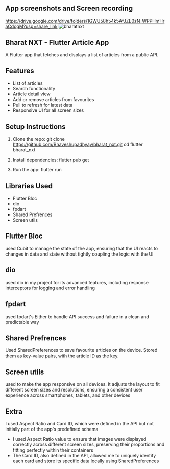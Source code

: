 ## App screenshots and Screen recording

https://drive.google.com/drive/folders/1GWU58h54k5AfJZE0zN_WPPHmHraCdogM?usp=share_link
![bharatnxt](https://github.com/user-attachments/assets/47128bb1-53f5-4532-91cf-ac94c034f77c)

## Bharat NXT - Flutter Article App
A Flutter app that fetches and displays a list of articles from a public API.

## Features

- List of articles  
- Search functionality  
- Article detail view  
- Add or remove articles from favourites  
- Pull to refresh for latest data  
- Responsive UI for all screen sizes  

## Setup Instructions
1. Clone the repo:
git clone https://github.com/Bhaveshupadhyay/bharat_nxt.git
cd flutter bharat_nxt

3. Install dependencies:
flutter pub get

5. Run the app:
flutter run

## Libraries Used

- Flutter Bloc
- dio
- fpdart
- Shared Prefrences
- Screen utils

## Flutter Bloc

used Cubit to manage the state of the app, ensuring that the UI reacts to changes in data and state without tightly coupling the logic with the UI

## dio

used dio in my project for its advanced features, including response interceptors for logging and error handling

## fpdart

used fpdart's Either to handle API success and failure in a clean and predictable way

## Shared Prefrences

Used SharedPreferences to save favourite articles on the device. Stored them as key-value pairs, with the article ID as the key.

## Screen utils

used to make the app responsive on all devices. It adjusts the layout to fit different screen sizes and resolutions, ensuring a consistent user experience across smartphones, tablets, and other devices

## Extra

 I used Aspect Ratio and Card ID, which were defined in the API but not initially part of the app's predefined schema

- I used Aspect Ratio value to ensure that images were displayed correctly across different screen sizes, preserving their proportions and fitting perfectly within their containers
- The Card ID, also defined in the API, allowed me to uniquely identify each card and store its specific data locally using SharedPreferences

